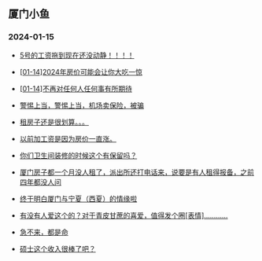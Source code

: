 ## 厦门小鱼 
### 2024-01-15

+ [5号的工资拖到现在还没动静！！！！](http://bbs.xmfish.com/read-htm-tid-18135152.html)

+ [[01-14]2024年房价可能会让你大吃一惊](http://bbs.xmfish.com/read-htm-tid-18135178.html)

+ [[01-14]不再对任何人任何事有所期待](http://bbs.xmfish.com/read-htm-tid-18135049.html)

+ [警惕上当，警惕上当，机场卖保险，被骗](http://bbs.xmfish.com/read-htm-tid-18135100.html)

+ [租房子还是很划算。。。](http://bbs.xmfish.com/read-htm-tid-18135082.html)

+ [以前加工资是因为房价一直涨。](http://bbs.xmfish.com/read-htm-tid-18135114.html)

+ [你们卫生间装修的时候这个有保留吗？](http://bbs.xmfish.com/read-htm-tid-18135164.html)

+ [厦门房子都一个月没人租了，派出所还打电话来，说要是有人租得报备，之前四年都没人问](http://bbs.xmfish.com/read-htm-tid-18135233.html)

+ [终于明白厦门与宁夏（西夏）的情缘啦](http://bbs.xmfish.com/read-htm-tid-18135200.html)

+ [有没有人爱这个的？对于青皮甘蔗的喜爱，值得发个圈[表情]…………](http://bbs.xmfish.com/read-htm-tid-18135176.html)

+ [急不来，都是命](http://bbs.xmfish.com/read-htm-tid-18135127.html)

+ [硕士这个收入很棒了吧？](http://bbs.xmfish.com/read-htm-tid-18135194.html)

